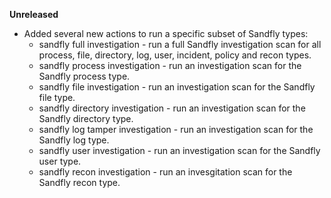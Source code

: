 **Unreleased**
* Added several new actions to run a specific subset of Sandfly types:
    * sandfly full investigation - run a full Sandfly investigation scan for all process, file, directory, log, user, incident, policy and
    recon types.
    * sandfly process investigation - run an investigation scan for the Sandfly process type.
    * sandfly file investigation - run an investigation scan for the Sandfly file type.
    * sandfly directory investigation - run an investigation scan for the Sandfly directory type.
    * sandfly log tamper investigation - run an investigation scan for the Sandfly log type.
    * sandfly user investigation - run an investigation scan for the Sandfly user type.
    * sandfly recon investigation - run an invesgitation scan for the Sandfly recon type.
